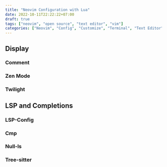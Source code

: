 ```yaml
---
title: "Neovim Configuration with Lua"
date: 2022-10-11T22:22:22+07:00
draft: true
tags: ["neovim", "open source", "text editor", "vim"]
categories: ["Neovim", "Config", "Customize", "Terminal", "Text Editor"]
---
```


## Display

### Comment

### Zen Mode

### Twilight

## LSP and Completions

### LSP-Config

### Cmp

### Null-ls

### Tree-sitter
